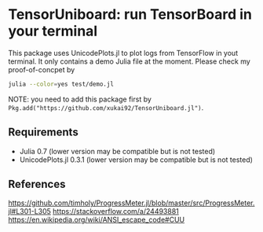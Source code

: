 # TensorUniboard: run TensorBoard in your terminal

This package uses UnicodePlots.jl to plot logs from TensorFlow in yout terminal.
It only contains a demo Julia file at the moment.
Please check my proof-of-concpet by
```bash
julia --color=yes test/demo.jl
```

NOTE: you need to add this package first by `Pkg.add("https://github.com/xukai92/TensorUniboard.jl")`.

## Requirements

- Julia 0.7 (lower version may be compatible but is not tested)
- UnicodePlots.jl 0.3.1 (lower version may be compatible but is not tested)

## References

https://github.com/timholy/ProgressMeter.jl/blob/master/src/ProgressMeter.jl#L301-L305
https://stackoverflow.com/a/24493881
https://en.wikipedia.org/wiki/ANSI_escape_code#CUU
